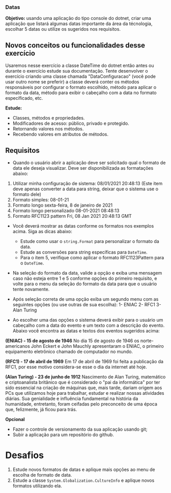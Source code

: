 ### Datas

**Objetivo:** usando uma aplicação do tipo console do dotnet, criar uma aplicação que listará algumas datas importante da área da técnologia, escolhar 5 datas ou utilize os sugeridos nos requisitos.

## Novos conceitos ou funcionalidades desse exercício

Usaremos nesse exercício a classe DateTime do dotnet então antes ou durante o exercício estude sua documentação.
Tente desenvolver o exercício criando uma classe chamada "DataConfiguracao" (você pode usar outro nome se preferir) a classe deverá conter os métodos responsáveis por configurar o formato escolhido, método para aplicar o formato da data, método para exibir o cabeçalho com a data no formato específicado, etc.

**Estude:**
- Classes, métodos e propriedades.
- Modificadores de acesso: público, privado e protegido.
- Retornando valores nos métodos.
- Recebendo valores em atributos de métodos.

## Requisitos

- Quando o usuário abrir a aplicação deve ser solicitado qual o formato de data ele deseja visualizar. Deve ser disponibilizada as formatações abaixo:
1. Utilizar minha configuração de sistema: 08/01/2021 20:48:13 (Este item deve apenas converter a data para string, deixar que o sistema use o formato dele)
2. Formato simples: 08-01-21
3. Formato longo sexta-feira, 8 de janeiro de 2021
4. Formato longo personalizado 08-01-2021 08:48:13
5. Formato RFC1123 pattern Fri, 08 Jan 2021 20:48:13 GMT

- Você deverá mostrar as datas conforme os formatos nos exemplos acima. Siga as dicas abaixo:
	- Estude como usar o `string.Format` para personalizar o formato da data.
	- Estude as conversões para string específicas para `DateTime`.
	- Para o item 5, verifique como aplicar o formato RFC1123Pattern para o `DateTime`.
	
- Na seleção do formato da data, valide a opção e exiba uma mensagem caso não esteja entre 1 e 5 conforme opções do primeiro requisito, e volte para o menu da seleção do formato da data para que o usuário tente novamente.

- Após seleção correta de uma opção exiba um segundo menu com as seguintes opções (ou use outras de sua escolha):
1- ENIAC
2- RFC1
3- Alan Turing

- Ao escolher uma das opções o sistema deverá exibir para o usuário um cabeçalho com a data do evento e um texto com a descrição do evento. Abaixo você encontra as datas e textos dos eventos sugeridos acima:

**(ENIAC) - 15 de agosto de 1946**
No dia 15 de agosto de 1946 os norte-americanos John Eckert e John Mauchly apresentaram o ENIAC, o primeiro equipamento eletrônico chamado de computador no mundo.

**(RFC1) - 17 de abril de 1969**
Em 17 de abril de 1969 foi feita a publicação da RFC1, por esse motivo considera-se esse o dia da internet até hoje.

**(Alan Turing) - 23 de junho de 1912**
Nascimento de Alan Turing, matemático e criptoanalista britânico que é considerado o "pai da informática" por ter sido essencial na criação de máquinas que, mais tarde, dariam origem aos PCs que utilizamos hoje para trabalhar, estudar e realizar nossas atividades diárias. Sua genialidade e influência fundamental na história da humanidade, entretanto, foram ceifadas pelo preconceito de uma época que, felizmente, já ficou para trás.

**Opcional**
- Fazer o controle de versionamento da sua aplicação usando git;
- Subir a aplicação para um repositório do github.

# Desafios

1. Estude novos formatos de datas e aplique mais opções ao menu de escolha de formato de data.
2. Estude a classe `System.Globalization.CultureInfo` e aplique novos formatos utilizando ela.